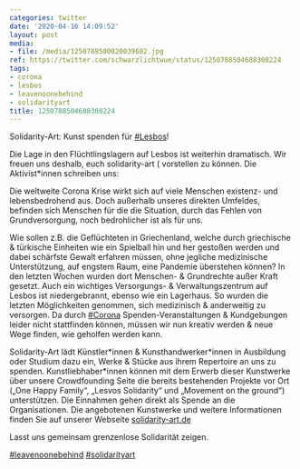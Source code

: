 ```yaml
---
categories: twitter
date: '2020-04-16 14:09:52'
layout: post
media:
- file: /media/1250788500020039682.jpg
ref: https://twitter.com/schwarzlichtwue/status/1250788504688308224
tags:
- corona
- lesbos
- leavenoonebehind
- solidarityart
title: 1250788504688308224
---
```

Solidarity-Art: Kunst spenden für [#Lesbos](/t/lesbos)!



Die Lage in den Flüchtlingslagern auf Lesbos ist weiterhin dramatisch. Wir freuen uns deshalb, euch solidarity-art ( vorstellen zu können. 
Die Aktivist\*innen schreiben uns: 



Die weltweite Corona Krise wirkt sich auf viele Menschen existenz- und lebensbedrohend aus.
Doch außerhalb unseres direkten Umfeldes, befinden sich Menschen für die die Situation, durch das Fehlen von Grundversorgung, noch bedrohlicher ist als für uns.



Wie sollen z.B. die Geflüchteten in Griechenland, welche durch griechische &amp; türkische Einheiten wie ein Spielball 
 hin und her gestoßen werden und dabei schärfste Gewalt erfahren müssen, ohne jegliche medizinische Unterstützung, auf engstem Raum, eine Pandemie überstehen können?
In den letzten Wochen wurden dort Menschen- &amp; Grundrechte außer Kraft gesetzt. Auch ein wichtiges Versorgungs- &amp; Verwaltungszentrum auf Lesbos ist niedergebrannt, ebenso wie ein Lagerhaus. So wurden die letzten Möglichkeiten genommen, sich medizinisch &amp; anderweitig zu versorgen.
Da durch [#Corona](/t/corona) Spenden-Veranstaltungen &amp; Kundgebungen leider nicht stattfinden können, müssen wir nun kreativ werden &amp; neue Wege finden, wie geholfen werden kann.



Solidarity-Art lädt Künstler\*innen &amp; Kunsthandwerker\*innen in Ausbildung oder Studium dazu ein, Werke &amp; Stücke 
 aus ihrem Repertoire an uns zu spenden. Kunstliebhaber\*innen können mit dem Erwerb dieser Kunstwerke über unsere Crowdfounding Seite die bereits bestehenden Projekte vor Ort („One Happy Family“, „Lesvos Solidarity“ und „Movement on the ground“) unterstützen.
Die Einnahmen gehen direkt als Spende an die Organisationen. Die angebotenen Kunstwerke und weitere Informationen finden Sie auf unserer Webseite [solidarity-art.de](http://solidarity-art.de)



Lasst uns gemeinsam grenzenlose Solidarität zeigen.



[#leavenoonebehind](/t/leavenoonebehind) [#solidarityart](/t/solidarityart)